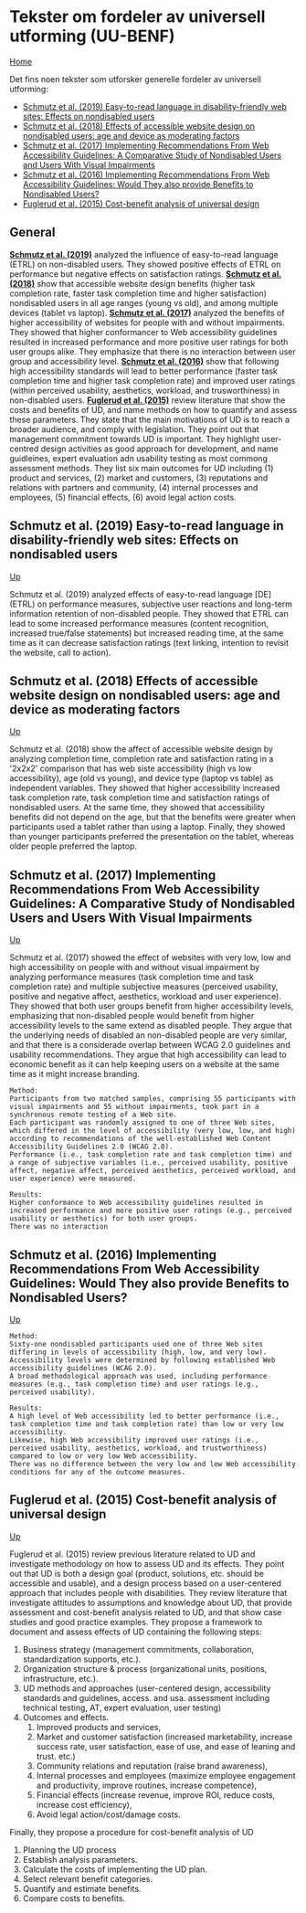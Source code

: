 # Tekster om fordeler av universell utforming (UU-BENF)

[Home](./README.md)

Det fins noen tekster som utforsker generelle fordeler av universell utforming:
* [Schmutz et al. (2019) Easy-to-read language in disability-friendly web sites: Effects on nondisabled users](#schmutz-et-al-2019-easy-to-read-language-in-disability-friendly-web-sites-effects-on-nondisabled-users)
* [Schmutz et al. (2018) Effects of accessible website design on nondisabled users: age and device as moderating factors](#schmutz-et-al-2018-effects-of-accessible-website-design-on-nondisabled-users-age-and-device-as-moderating-factors)
* [Schmutz et al. (2017) Implementing Recommendations From Web Accessibility Guidelines: A Comparative Study of Nondisabled Users and Users With Visual Impairments](#schmutz-et-al-2017-implementing-recommendations-from-web-accessibility-guidelines-a-comparative-study-of-nondisabled-users-and-users-with-visual-impairments)
* [Schmutz et al. (2016) Implementing Recommendations From Web Accessibility Guidelines: Would They also provide Benefits to Nondisabled Users?](#schmutz-et-al-2016-implementing-recommendations-from-web-accessibility-guidelines-would-they-also-provide-benefits-to-nondisabled-users)
* [Fuglerud et al. (2015) Cost-benefit analysis of universal design](#fuglerud-et-al-2015-cost-benefit-analysis-of-universal-design)

## General

[__Schmutz et al. (2019)__](#schmutz-et-al-2019-easy-to-read-language-in-disability-friendly-web-sites-effects-on-nondisabled-users) analyzed the influence of easy-to-read language (ETRL) on non-disabled users. They showed positive effects of ETRL on performance but negative effects on satisfaction ratings.
[__Schmutz et al. (2018)__](#schmutz-et-al-2018-effects-of-accessible-website-design-on-nondisabled-users-age-and-device-as-moderating-factors) show that accessible website design benefits (higher task completion rate, faster task completion time and higher satisfaction) nondisabled users in all age ranges (young vs old), and among multiple devices (tablet vs laptop).
[__Schmutz et al. (2017)__](#schmutz-et-al-2017-implementing-recommendations-from-web-accessibility-guidelines-a-comparative-study-of-nondisabled-users-and-users-with-visual-impairments) analyzed the benefits of higher accessibility of websites for people with and without impairments. They showed that higher conformancer to Web accessibility guidelines resulted in increased performance and more positive user ratings for both user groups alike. They emphasize that there is no interaction between user group and accessibility level.
[__Schmutz et al. (2016)__](#schmutz-et-al-2016-implementing-recommendations-from-web-accessibility-guidelines-would-they-also-provide-benefits-to-nondisabled-users) show that following high accessibility standards will lead to better performance (faster task completion time and higher task completion rate) and improved user ratings (within perceived usability, aesthetics, workload, and trusworthiness) in non-disabled users.
[__Fuglerud et al. (2015)__](#fuglerud-et-al-2015-cost-benefit-analysis-of-universal-design) review literature that show the costs and benefits of UD, and name methods on how to quantify and assess these parameters.
They state that the main motivations of UD is to reach a broader audience, and comply with legislation.
They point out that management commitment towards UD is important. 
They highlight user-centred design activities as good approach for development, and name guidleines, expert evaluation adn usability testing as most commong assessment methods.
They list six main outcomes for UD including (1) product and services, (2) market and customers, (3) reputations and relations with partners and community, (4) internal processes and employees, (5) financial effects, (6) avoid legal action costs.


## Schmutz et al. (2019) Easy-to-read language in disability-friendly web sites: Effects on nondisabled users

[Up](#tekster-om-fordeler-av-universell-utforming-uu-benf)

Schmutz et al. (2019) analyzed effects of easy-to-read language [DE] (ETRL) on performance measures, subjective user reactions and long-term information retention of non-disabled people. They showed that ETRL can lead to some increased performance measures (content recognition, increased true/false statements) but increased reading time, at the same time as it can decrease satisfaction ratings (text linking, intention to revisit the website, call to action).

## Schmutz et al. (2018) Effects of accessible website design on nondisabled users: age and device as moderating factors

[Up](#tekster-om-fordeler-av-universell-utforming-uu-benf)

Schmutz et al. (2018) show the affect of accessible website design by analyzing completion time, completion rate and satisfaction rating in a '2x2x2' comparison that has web siste accessibility (high vs low accessibility), age (old vs young), and device type (laptop vs table) as independent variables. They showed that higher accessibility increased task completion rate, task completion time and satisfaction ratings of nondisabled users. At the same time, they showed that accessibility benefits did not depend on the age, but that the benefits were greater when participants used a tablet rather than using a laptop. Finally, they showed than younger participants preferred the presentation on the tablet, whereas older people preferred the laptop.

## Schmutz et al. (2017) Implementing Recommendations From Web Accessibility Guidelines: A Comparative Study of Nondisabled Users and Users With Visual Impairments

[Up](#tekster-om-fordeler-av-universell-utforming-uu-benf)

Schmutz et al. (2017) showed the effect of websites with very low, low and high accessibility on people with and without visual impairment by analyzing performance measures (task completion time and task completion rate) and multiple subjective measures (perceived usability, positive and negative affect, aesthetics, workload and user experience). 
They showed that both user groups benefit from higher accessibility levels, emphasizing that non-disabled people would benefit from higher accessibility levels to the same extend as disabled people. 
They argue that the underlying needs of disabled an non-disabled people are very similar, and that there is a considerade overlap between WCAG 2.0 guidelines and usability recommendations.
They argue that high accessibility can lead to economic benefit as it can help keeping users on a website at the same time as it might increase branding.

```
Method: 
Participants from two matched samples, comprising 55 participants with visual impairments and 55 without impairments, took part in a synchronous remote testing of a Web site. 
Each participant was randomly assigned to one of three Web sites, which differed in the level of accessibility (very low, low, and high) according to recommendations of the well-established Web Content Accessibility Guidelines 2.0 (WCAG 2.0). 
Performance (i.e., task completion rate and task completion time) and a range of subjective variables (i.e., perceived usability, positive affect, negative affect, perceived aesthetics, perceived workload, and user experience) were measured.
```

```
Results: 
Higher conformance to Web accessibility guidelines resulted in increased performance and more positive user ratings (e.g., perceived usability or aesthetics) for both user groups. 
There was no interaction
```

## Schmutz et al. (2016) Implementing Recommendations From Web Accessibility Guidelines: Would They also provide Benefits to Nondisabled Users?

[Up](#tekster-om-fordeler-av-universell-utforming-uu-benf)

```
Method: 
Sixty-one nondisabled participants used one of three Web sites differing in levels of accessibility (high, low, and very low). 
Accessibility levels were determined by following established Web accessibility guidelines (WCAG 2.0). 
A broad methodological approach was used, including performance measures (e.g., task completion time) and user ratings (e.g., perceived usability).
```

```
Results: 
A high level of Web accessibility led to better performance (i.e., task completion time and task completion rate) than low or very low accessibility. 
Likewise, high Web accessibility improved user ratings (i.e., perceived usability, aesthetics, workload, and trustworthiness) compared to low or very low Web accessibility. 
There was no difference between the very low and low Web accessibility conditions for any of the outcome measures.
```

## Fuglerud et al. (2015) Cost-benefit analysis of universal design

[Up](#tekster-om-fordeler-av-universell-utforming-uu-benf)

Fuglerud et al. (2015) review previous literature related to UD and investigate methodology on how to assess UD and its effects. 
They point out that UD is both a design goal (product, solutions, etc. should be accessible and usable), and a design process based on a user-centered approach that includes people with disabilities.
They review literature that investigate attitudes to assumptions and knowledge about UD, that provide assessment and cost-benefit analysis related to UD, and that show case studies and good practice examples.
They propose a framework to document and assess effects of UD containing the following steps:
1. Business strategy (management commitments, collaboration, standardization supports, etc.).
2. Organization structure & process (organizational units, positions, infrastructure, etc.).
3. UD methods and approaches (user-centered design, accessibility standards and guidelines, access. and usa. assessment including technical testing, AT, expert evaluation, user testing)
4. Outcomes and effects.
   1. Improved products and services,
   2. Market and customer satisfaction (increased marketability, increase success rate, user satisfaction, ease of use, and ease of leaning and trust. etc.)
   3. Community relations and reputation (raise brand awareness),
   4. Internal processes and employees (maximize employee engagement and productivity, improve routines, increase competence),
   5. Financial effects (increase revenue, improve ROI, reduce costs, increase cost efficiency),
   6. Avoid legal action/cost/damage costs.
   
Finally, they propose a procedure for cost-benefit analysis of UD
1. Planning the UD process
2. Establish analysis parameters.
3. Calculate the costs of implementing the UD plan.
4. Select relevant benefit categories.
5. Quantify and estimate benefits.
6. Compare costs to benefits.
   